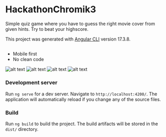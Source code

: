 # HackathonChromik3

Simple quiz game where you have to guess the right movie cover from given hints.
Try to beat your highscore.

This project was generated with [Angular CLI](https://github.com/angular/angular-cli) version 17.3.8.

##

- Mobile first
- No clean code

![alt text](https://raw.githubusercontent.com/Leon-Bor/ht-chromik-3/main/src/assets/screen-1.png)
![alt text](https://raw.githubusercontent.com/Leon-Bor/ht-chromik-3/main/src/assets/screen-2.png)
![alt text](https://raw.githubusercontent.com/Leon-Bor/ht-chromik-3/main/src/assets/screen-3.png)
![alt text](https://raw.githubusercontent.com/Leon-Bor/ht-chromik-3/main/src/assets/screen-4.png)

### Development server

Run `ng serve` for a dev server. Navigate to `http://localhost:4200/`. The application will automatically reload if you change any of the source files.

### Build

Run `ng build` to build the project. The build artifacts will be stored in the `dist/` directory.
